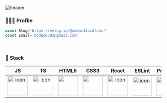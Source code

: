 ![header](https://capsule-render.vercel.app/api?type=waving&color=0:ff5858,100:f09819&height=300&section=header&text=Hi.%20I'm%20Modac&fontSize=90&fontColor=ffffff)


### <span style=""> 👨🏻‍💻 **Profile** </span>
```js
const Blog='https://velog.io/@modac42asdfadsf'
const Email='modac0302@gmail.com'
```
</br>

### <span style=""> 🎨 **Stack** </span>



|JS|TS|   HTML5   |CSS3|React|ESLint|Prettier|Axios|Redux|AWS|Github|
|:---------------------------------------------------------------------------------------------------------------------------------------------------------------:|:----------------------------------------------------------------------------------------------------------------------------------------------------:|:----------------------------------------------------------------------------------------------------------------------------------------------------------------------------------------------------:|:---------------------------------------------------------------------------------------------------------------------------------------------------------------------------------------------------:|:----------------------------------------------------------------------------------------------------------------------------------------------------------------------------------------------------:|:--------------------------------------------------------------------------------------------------------------------------------------------------------------:|:----------------------------------------------------------------------------------------------------------------------------------------------------------------:|:---------------------------------------------------------------------------------------------------------------------------------------------------------------------------------------------------:|:-------------------------------------------------------------------------------------------------------------------------------------------------------------------------------------------------------------------------------:|:----------------------------------------------------------------------------------------------------------------------------------------------------------------------------------------------------:|:----------------------------------------------------------------------------------------------------------------------------------------------------------------------------------------------------:|
| <div style="display: flex; align-items: flex-start;"><img src="https://techstack-generator.vercel.app/js-icon.svg" alt="icon" width="65" height="65" /></div> | <div style="display: flex; align-items: flex-start;"><img src="https://techstack-generator.vercel.app/ts-icon.svg" alt="icon" width="65" height="65" /></div> | <div style="display: flex; align-items: flex-start;"><img src="https://www.w3.org/html/logo/badge/html5-badge-h-solo.png" width="64" height="65"/></div> | <div style="display: flex; align-items: flex-start;"><img src="https://upload.wikimedia.org/wikipedia/commons/6/62/CSS3_logo.svg" width="64" height="65"/></div> | <div style="display: flex; align-items: flex-start;"><img src="https://techstack-generator.vercel.app/react-icon.svg" alt="icon" width="65" height="65" /></div> | <div style="display: flex; align-items: flex-start;"><img src="https://techstack-generator.vercel.app/eslint-icon.svg" alt="icon" width="60" height="60" /></div> | <div style="display: flex; align-items: flex-start;"><img src="https://techstack-generator.vercel.app/prettier-icon.svg" alt="icon" width="60" height="60" /></div> | <div style="display: flex; align-items: flex-start;"><img src="https://www.vectorlogo.zone/logos/axios/axios-icon.svg" alt="icon" width="60" height="60" /></div> | <div style="display: flex; align-items: flex-start;"><img src="https://techstack-generator.vercel.app/redux-icon.svg" alt="icon" width="60" height="60" /></div> | <div style="display: flex; align-items: flex-start;"><img src="https://techstack-generator.vercel.app/aws-icon.svg" alt="icon" width="60" height="60" /></div> | <div style="display: flex; align-items: flex-start;"><img src="https://techstack-generator.vercel.app/github-icon.svg" alt="icon" width="60" height="60" /></div> 
